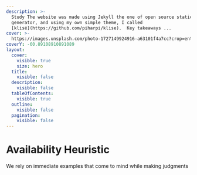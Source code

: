 ```yaml
---
description: >-
  Study The website was made using Jekyll the one of open source static sites
  generator, and using my own simple theme, I called
  [klisé](https://github.com/piharpi/klise).  Key takeaways ...
cover: >-
  https://images.unsplash.com/photo-1727149924916-a63101f4a7cc?crop=entropy&cs=srgb&fm=jpg&ixid=M3wxOTcwMjR8MHwxfHJhbmRvbXx8fHx8fHx8fDE3Mjg1MzY0MzN8&ixlib=rb-4.0.3&q=85
coverY: -60.89108910891089
layout:
  cover:
    visible: true
    size: hero
  title:
    visible: false
  description:
    visible: false
  tableOfContents:
    visible: true
  outline:
    visible: false
  pagination:
    visible: false
---
```


# Availability Heuristic

We rely on immediate examples that come to mind while making judgments
